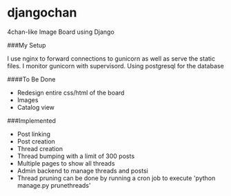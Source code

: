 djangochan
==========

4chan-like Image Board using Django


###My Setup

I use nginx to forward connections to gunicorn as well as serve the static files. I monitor gunicorn with supervisord. Using postgresql for the database 

####To Be Done
  - Redesign entire css/html of the board
  - Images
  - Catalog view

###Implemented
  - Post linking
  - Post creation
  - Thread creation
  - Thread bumping with a limit of 300 posts
  - Multiple pages to show all threads
  - Admin backend to manage threads and postsi
  - Thread pruning can be done by running a cron job to execute 'python manage.py prunethreads'
